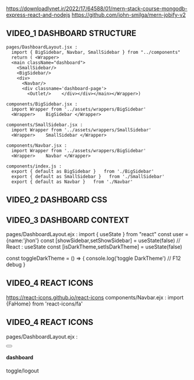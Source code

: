 https://downloadlynet.ir/2022/17/64588/01/mern-stack-course-mongodb-express-react-and-nodejs
https://github.com/john-smilga/mern-jobify-v2

## VIDEO_1 DASHBOARD STRUCTURE
    pages/DashboardLayout.jsx :
      import { BigSidebar, Navbar, SmallSidebar } from "../components"
      return ( <Wrapper>
      <main className="dashboard">
        <SmallSidebar/>
        <BigSidebar/>
        <div>
          <Navbar/>
          <div classname='dashboard-page'>
            <Outlet/>    </div></div></main></Wrapper>)

    components/BigSidebar.jsx :
      import Wrapper from '../assets/wrappers/BigSidebar'
      <Wrapper>    BigSidebar </Wrapper>

    components/SmallSidebar.jsx :
      import Wrapper from '../assets/wrappers/SmallSidebar'
      <Wrapper>    SmallSidebar </Wrapper>
      
    components/Navbar.jsx :
      import Wrapper from '../assets/wrappers/BigSidebar'
      <Wrapper>    Navbar </Wrapper>
      
    components/index.js :
      export { default as BigSidebar }   from './BigSidebar'
      export { default as SmallSidebar }   from './SmallSidebar'
      export { default as Navbar }   from './Navbar'

## VIDEO_2 DASHBOARD CSS

## VIDEO_3 DASHBOARD CONTEXT
  pages/DashboardLayout.ejx :
  import { useState } from "react"
  const user = {name:'jhon'}
  const [showSidebar,setShowSidebar] = useState(false) // React : useState
  const [isDarkTheme,setIsDarkTheme] = useState(false)
  
  const toggleDarkTheme = () => {
    console.log('toggle DarkTheme') // F12 debug
  }

## VIDEO_4 REACT ICONS
  https://react-icons.github.io/react-icons
  components/Navbar.ejx :
  import {FaHome} from 'react-icons/fa'
     <Wrapper>
            <FaHome/>   </Wrapper>
            
## VIDEO_4 REACT ICONS
  pages/DashboardLayout.ejx :
   <Wrapper>
            <div className='nav-center'>
                <button type='button' className='toggle-btn' >
                    <FaAlignLeft/>
                </button>
                <div>
                    <Logo/>
                    <h4 className='logo-text'> dashboard </h4>
                </div>
                <div className='btn-container'>toggle/logout</div>
            </div>
